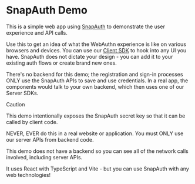 # SnapAuth Demo

This is a simple web app using [SnapAuth](https://www.snapauth.app?utm_source=Github&utm_campaign=demo&utm_content=demo-readme) to demonstrate the user experience and API calls.

Use this to get an idea of what the WebAuthn experience is like on various browsers and devices.
You can use our [Client SDK](https://github.com/snapauthapp/sdk-typescript) to hook into any UI you have.
SnapAuth does not dictate your design - you can add it to your existing auth flows or create brand new ones.

There's no backend for this demo; the registration and sign-in processes ONLY use the SnapAuth APIs to save and use credentials.
In a real app, the components would talk to your own backend, which then uses one of our Server SDKs.

> [!CAUTION]
> This demo intentionally exposes the SnapAuth secret key so that it can be called by client code.
> 
> NEVER, EVER do this in a real website or application.
> You must ONLY use our server APIs from backend code.
>
> This demo does not have a backend so you can see all of the network calls involved, including server APIs.

It uses React with TypeScript and Vite - but you can use SnapAuth with any web technologies!
